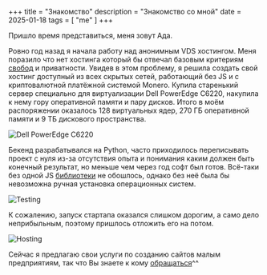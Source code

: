 +++
title = "Знакомство"
description = "Знакомство со мной"
date = 2025-01-18
tags = [
    "me"
]
+++

Пришло время представиться, меня зовут Ада.

Ровно год назад я начала работу над анонимным VDS хостингом. Меня поразило что нет хостинга который бы отвечал базовым критериям [свобод](https://www.gnu.org/philosophy/free-sw.ru.html) и приватности. Увидев в этом проблему, я решила создать свой хостинг доступный из всех скрытых сетей, работающий без JS и с криптовалютной платёжной системой Monero. Купила старенький сервер специально для виртуализации Dell PowerEdge C6220, накупила к нему гору оперативной памяти и пару дисков. Итого в моём распоряжении оказалось 128 виртуальных ядер, 270 ГБ оперативной памяти и 9 ТБ дискового пространства.

![Dell PowerEdge C6220](/images/server1.webp)

Бекенд разрабатывался на Python, часто приходилось переписывать проект с нуля из-за отсутствия опыта и понимания каким должен быть конечный результат, но меньше чем через год софт был готов. Всё-таки без одной JS [библиотеки](https://novnc.com/info.html) не обошлось, однако без неё была бы невозможна ручная установка операционных систем.

![Testing](/images/server2.webp)

К сожалению, запуск стартапа оказался слишком дорогим, а само дело неприбыльным, поэтому пришлось отложить его на потом.

![Hosting](/images/hosting.webp)

Сейчас я предлагаю свои услуги по созданию сайтов малым предприятиям, так что Вы знаете к кому [обращаться](/contacts)^^
